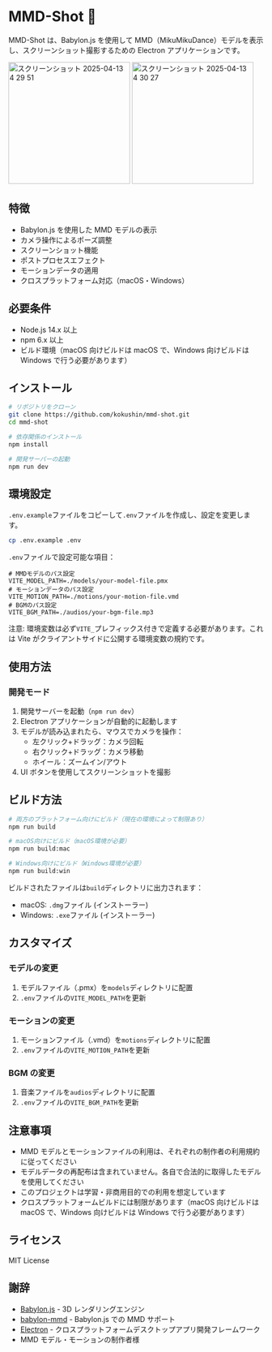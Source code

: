 # MMD-Shot 💫

MMD-Shot は、Babylon.js を使用して MMD（MikuMikuDance）モデルを表示し、スクリーンショット撮影するための Electron アプリケーションです。

<img width="240" alt="スクリーンショット 2025-04-13 4 29 51" src="https://github.com/user-attachments/assets/7b379ece-0402-46b6-8501-bdc1bbc34db1" />
<img width="240" alt="スクリーンショット 2025-04-13 4 30 27" src="https://github.com/user-attachments/assets/4ae2d86f-993f-4a71-84a4-862b277f6748" />

## 特徴

- Babylon.js を使用した MMD モデルの表示
- カメラ操作によるポーズ調整
- スクリーンショット機能
- ポストプロセスエフェクト
- モーションデータの適用
- クロスプラットフォーム対応（macOS・Windows）

## 必要条件

- Node.js 14.x 以上
- npm 6.x 以上
- ビルド環境（macOS 向けビルドは macOS で、Windows 向けビルドは Windows で行う必要があります）

## インストール

```bash
# リポジトリをクローン
git clone https://github.com/kokushin/mmd-shot.git
cd mmd-shot

# 依存関係のインストール
npm install

# 開発サーバーの起動
npm run dev
```

## 環境設定

`.env.example`ファイルをコピーして`.env`ファイルを作成し、設定を変更します。

```bash
cp .env.example .env
```

`.env`ファイルで設定可能な項目：

```
# MMDモデルのパス設定
VITE_MODEL_PATH=./models/your-model-file.pmx
# モーションデータのパス設定
VITE_MOTION_PATH=./motions/your-motion-file.vmd
# BGMのパス設定
VITE_BGM_PATH=./audios/your-bgm-file.mp3
```

注意: 環境変数は必ず`VITE_`プレフィックス付きで定義する必要があります。これは Vite がクライアントサイドに公開する環境変数の規約です。

## 使用方法

### 開発モード

1. 開発サーバーを起動（`npm run dev`）
2. Electron アプリケーションが自動的に起動します
3. モデルが読み込まれたら、マウスでカメラを操作：
   - 左クリック+ドラッグ：カメラ回転
   - 右クリック+ドラッグ：カメラ移動
   - ホイール：ズームイン/アウト
4. UI ボタンを使用してスクリーンショットを撮影

## ビルド方法

```bash
# 両方のプラットフォーム向けにビルド（現在の環境によって制限あり）
npm run build

# macOS向けにビルド（macOS環境が必要）
npm run build:mac

# Windows向けにビルド（Windows環境が必要）
npm run build:win
```

ビルドされたファイルは`build`ディレクトリに出力されます：

- macOS: `.dmg`ファイル (インストーラー)
- Windows: `.exe`ファイル (インストーラー)

## カスタマイズ

### モデルの変更

1. モデルファイル（.pmx）を`models`ディレクトリに配置
2. `.env`ファイルの`VITE_MODEL_PATH`を更新

### モーションの変更

1. モーションファイル（.vmd）を`motions`ディレクトリに配置
2. `.env`ファイルの`VITE_MOTION_PATH`を更新

### BGM の変更

1. 音楽ファイルを`audios`ディレクトリに配置
2. `.env`ファイルの`VITE_BGM_PATH`を更新

## 注意事項

- MMD モデルとモーションファイルの利用は、それぞれの制作者の利用規約に従ってください
- モデルデータの再配布は含まれていません。各自で合法的に取得したモデルを使用してください
- このプロジェクトは学習・非商用目的での利用を想定しています
- クロスプラットフォームビルドには制限があります（macOS 向けビルドは macOS で、Windows 向けビルドは Windows で行う必要があります）

## ライセンス

MIT License

## 謝辞

- [Babylon.js](https://www.babylonjs.com/) - 3D レンダリングエンジン
- [babylon-mmd](https://github.com/noname0310/babylon-mmd) - Babylon.js での MMD サポート
- [Electron](https://www.electronjs.org/) - クロスプラットフォームデスクトップアプリ開発フレームワーク
- MMD モデル・モーションの制作者様
